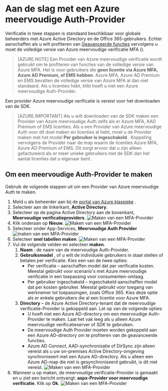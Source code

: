 <properties
    pageTitle="Krijg Azure meervoudige Auth Provider gestart | Microsoft Azure"
    description="Informatie over het maken van een Azure meervoudige Auth-Provider."
    services="multi-factor-authentication"
    documentationCenter=""
    authors="kgremban"
    manager="femila"
    editor="yossib"/>

<tags
    ms.service="multi-factor-authentication"
    ms.workload="identity"
    ms.tgt_pltfrm="na"
    ms.devlang="na"
    ms.topic="get-started-article"
    ms.date="10/14/2016"
    ms.author="kgremban"/>



# <a name="getting-started-with-an-azure-multi-factor-auth-provider"></a>Aan de slag met een Azure meervoudige Auth-Provider
Verificatie in twee stappen is standaard beschikbaar voor globale beheerders met Azure Active Directory en de Office 365-gebruikers. Echter aanschaffen als u wilt profiteren van [Geavanceerde functies](multi-factor-authentication-whats-next.md) vervolgens u moet de volledige versie van Azure meervoudige verificatie MFA ().

> [AZURE.NOTE]  Een Provider van Azure meervoudige verificatie wordt gebruikt om te profiteren van functies van de volledige versie van Azure MFA. Het is voor gebruikers die **geen licentie via Azure MFA, Azure AD Premium, of EMS hebben**.  Azure MFA, Azure AD Premium en EMS bevatten de volledige versie van Azure MFA al dan niet standaard.  Als u licenties hebt, klikt hoeft u niet een Azure meervoudige Auth-Provider.

Een provider Azure meervoudige verificatie is vereist voor het downloaden van de SDK.

> [AZURE.IMPORTANT]  Als u wilt downloaden van de SDK maken een Provider van Azure meervoudige Auth zelfs als er Azure MFA, AAD Premium of EMS licenties.  Als u een Provider van Azure meervoudige Auth voor dit doel maken en licenties al hebt, moet u de Provider maken met het model **Per gebruiker is ingeschakeld** . Koppeling vervolgens de Provider naar de map waarin de licenties Azure MFA, Azure AD Premium of EMS.  Dit zorgt ervoor dat u zijn alleen gefactureerd als er meer unieke gebruikers met de SDK dan het aantal licenties dat u eigenaar bent.


## <a name="to-create-a-multi-factor-auth-provider"></a>Om een meervoudige Auth-Provider te maken

Gebruik de volgende stappen uit om een Provider van Azure meervoudige Auth te maken.

1. Meld u als beheerder aan bij de [portal van Azure klassieke](https://manage.windowsazure.com) .
2. Selecteer aan de linkerkant, **Active Directory**.
3. Selecteer op de pagina Active Directory aan de bovenkant, **Meervoudige verificatieproviders**.
![Maken van een MFA-Provider](./media/multi-factor-authentication-get-started-auth-provider/authprovider1.png)
4. Klik onderaan op **Nieuw**.
![Maken van een MFA-Provider](./media/multi-factor-authentication-get-started-auth-provider/authprovider2.png)
5. Selecteer onder App-Services, **Meervoudige Auth Provider**
![maken van een MFA-Provider](./media/multi-factor-authentication-get-started-auth-provider/authprovider3.png)
6. Selecteer **snel tabellen maken**.
![Maken van een MFA-Provider](./media/multi-factor-authentication-get-started-auth-provider/authprovider4.png)
5. Vul de volgende velden en selecteer **maken**.
    1. **Naam** : de naam van de meervoudige Auth-Provider.
    2. **Gebruiksmodel** , of u wilt de individuele gebruikers in staat stellen of betalen per verificatie. Kies een van de twee opties:
        - Per verificatie – aanschaffen model dat per verificatie kosten. Meestal gebruikt voor scenario's met Azure meervoudige verificatie in een toepassing voor consumenten-omlaag.
        - Per gebruiker ingeschakeld – ingeschakeld aanschaffen model dat per kosten gebruiker. Meestal gebruikt voor toegang van werknemer tot toepassingen, zoals Office 365. Kies deze optie als er enkele gebruikers die al een licentie voor Azure MFA.
    2. **Directory** – de Azure Active Directory-tenant dat de meervoudige verificatie-Provider is gekoppeld aan. Let op van de volgende opties:
        - U hoeft niet een Azure AD-directory om een meervoudige Auth-Provider te maken. Laat het vak leeg als u alleen Azure meervoudige verificatieserver of SDK te gebruiken.
        - De meervoudige Auth Provider moeten worden gekoppeld aan een Azure AD-directory om te profiteren van de geavanceerde functies.
        - Azure AD Connect, AAD-synchronisatie of DirSync zijn alleen vereist als u uw on-premises Active Directory-omgeving synchroniseert met een Azure AD-directory.  Als u alleen een Azure AD-map die niet is gesynchroniseerd gebruikt, is dit niet vereist.
![Maken van een MFA-Provider](./media/multi-factor-authentication-get-started-auth-provider/authprovider5.png)
5. Wanneer u op maken, de meervoudige verificatie-Provider is gemaakt en u ziet een bericht ontvangt: **aspx-Provider voor meervoudige verificatie**. Klik op **Ok**.
![Maken van een MFA-Provider](./media/multi-factor-authentication-get-started-auth-provider/authprovider6.png)
